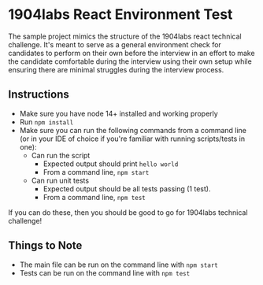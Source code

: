 # 1904labs React Environment Test

The sample project mimics the structure of the 1904labs react technical challenge.  It's meant to serve as a general environment check for candidates to perform on their own before the interview in an effort to make the candidate comfortable during the interview using their own setup while ensuring there are minimal struggles during the interview process.

## Instructions
- Make sure you have node 14+ installed and working properly
- Run `npm install`
- Make sure you can run the following commands from a command line (or in your IDE of choice if you're familiar with running scripts/tests in one):
  - Can run the script
    - Expected output should print `hello world`
    - From a command line, `npm start`
  - Can run unit tests
    - Expected output should be all tests passing (1 test).
    - From a command line, `npm test`

If you can do these, then you should be good to go for 1904labs technical challenge!

## Things to Note
- The main file can be run on the command line with `npm start`
- Tests can be run on the command line with `npm test`
